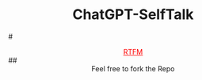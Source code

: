 # <div style="text-align:center">ChatGPT-SelfTalk</div>

#<div style="color:red; text-decoration:underline; text-align:center"> <a style="color:red; text-decoration:underline" href="https://platform.openai.com/docs/guides/chat">RTFM</a> </div> ##<div style="text-align:center">Feel free to fork the Repo</div>
